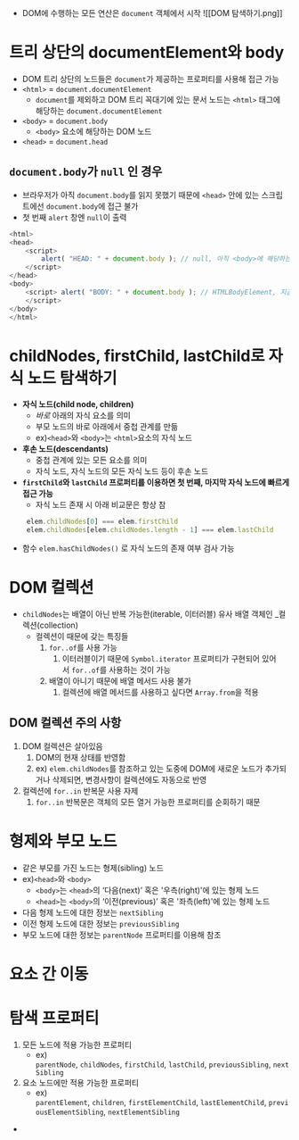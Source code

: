 
- DOM에 수행하는 모든 연산은 `document` 객체에서 시작
 ![[DOM 탐색하기.png]]

# 트리 상단의 documentElement와 body

- DOM 트리 상단의 노드들은 `document`가 제공하는 프로퍼티를 사용해 접근 가능
- `<html>` = `document.documentElement`
	- `document`를 제외하고 DOM 트리 꼭대기에 있는 문서 노드는 `<html>` 태그에 해당하는 `document.documentElement`
- `<body>` = `document.body`
	- `<body>` 요소에 해당하는 DOM 노드
- `<head>` = `document.head`


## `document.body`가 `null` 인 경우 

- 브라우저가 아직 `document.body`를 읽지 못했기 때문에 `<head>` 안에 있는 스크립트에선 `document.body`에 접근 불가
- 첫 번째 `alert` 창엔 `null`이 출력

```javascript
<html> 
<head> 
	<script> 
		alert( "HEAD: " + document.body ); // null, 아직 <body>에 해당하는 노드가 생성되지 않았음
	</script> 
</head> 
<body> 
	<script> alert( "BODY: " + document.body ); // HTMLBodyElement, 지금은 노드가 존재하므로 읽을 수 있음 
	</script> 
</body> 
</html>
```

# childNodes, firstChild, lastChild로 자식 노드 탐색하기

- **자식 노드(child node, children)**
	- *바로* 아래의 자식 요소를 의미
	- 부모 노드의 바로 아래에서 중첩 관계를 만듦
	- ex)`<head>`와 `<body>`는 `<html>`요소의 자식 노드
- **후손 노드(descendants)**
	- 중첩 관계에 있는 모든 요소를 의미
	- 자식 노드, 자식 노드의 모든 자식 노드 등이 후손 노드
- **`firstChild`와 `lastChild` 프로퍼티를 이용하면 첫 번째, 마지막 자식 노드에 빠르게 접근 가능**
	- 자식 노드 존재 시 아래 비교문은 항상 참 
	``` javascript
	 elem.childNodes[0] === elem.firstChild 
     elem.childNodes[elem.childNodes.length - 1] === elem.lastChild
    ```
- 함수 `elem.hasChildNodes()` 로 자식 노드의 존재 여부 검사 가능


# DOM 컬렉션

- `childNodes`는 배열이 아닌 반복 가능한(iterable, 이터러블) 유사 배열 객체인 _컬렉션(collection)
	- 컬렉션이 때문에 갖는 특징들
		1. `for..of`를 사용 가능
			1. 이터러블이기 때문에 `Symbol.iterator` 프로퍼티가 구현되어 있어서 `for..of`를 사용하는 것이 가능
		2. 배열이 아니기 때문에 배열 메서드 사용 불가
			1. 컬렉션에 배열 메서드를 사용하고 싶다면 `Array.from`을 적용

## DOM 컬렉션 주의 사항

1. DOM 컬렉션은 살아있음
	1. DOM의 현재 상태를 반영함
	2. ex) `elem.childNodes`를 참조하고 있는 도중에 DOM에 새로운 노드가 추가되거나 삭제되면, 변경사항이 컬렉션에도 자동으로 반영
2. 컬렉션에 `for..in` 반복문 사용 자제
	1. `for..in` 반복문은 객체의 모든 열거 가능한 프로퍼티를 순회하기 때문


# 형제와 부모 노드

- 같은 부모를 가진 노드는 형제(sibling) 노드 
- ex)`<head>`와 `<body>`
	- `<body>`는 `<head>`의 ‘다음(next)’ 혹은 '우측(right)'에 있는 형제 노드
	- `<head>`는 `<body>`의 ‘이전(previous)’ 혹은 '좌측(left)'에 있는 형제 노드
- 다음 형제 노드에 대한 정보는 `nextSibling`
- 이전 형제 노드에 대한 정보는 `previousSibling`
- 부모 노드에 대한 정보는 `parentNode` 프로퍼티를 이용해 참조


# 요소 간 이동


# 탐색 프로퍼티

1. 모든 노드에 적용 가능한 프로퍼티
	- ex) `parentNode`, `childNodes`, `firstChild`, `lastChild`, `previousSibling`, `nextSibling`
2. 요소 노드에만 적용 가능한 프로퍼티
	- ex) `parentElement`, `children`, `firstElementChild`, `lastElementChild`, `previousElementSibling`, `nextElementSibling`
- 
